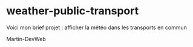 # weather-public-transport

Voici mon brief projet : afficher la météo dans les transports en commun

Martin-DevWeb

